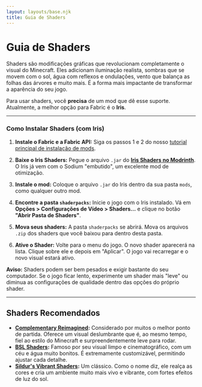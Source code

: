 ```yaml
---
layout: layouts/base.njk
title: Guia de Shaders
---
```


# Guia de Shaders

Shaders são modificações gráficas que revolucionam completamente o visual do Minecraft. Eles adicionam iluminação realista, sombras que se movem com o sol, água com reflexos e ondulações, vento que balança as folhas das árvores e muito mais. É a forma mais impactante de transformar a aparência do seu jogo.

Para usar shaders, você **precisa** de um mod que dê esse suporte. Atualmente, a melhor opção para Fabric é o **Iris**.

---

### Como Instalar Shaders (com Iris)

1.  **Instale o Fabric e a Fabric API:** Siga os passos 1 e 2 do nosso [tutorial principal de instalação de mods](/tutorial).

2.  **Baixe o Iris Shaders:** Pegue o arquivo `.jar` do **[Iris Shaders no Modrinth](https://modrinth.com/mod/iris)**. O Iris já vem com o Sodium "embutido", um excelente mod de otimização.

3.  **Instale o mod:** Coloque o arquivo `.jar` do Iris dentro da sua pasta `mods`, como qualquer outro mod.

4.  **Encontre a pasta `shaderpacks`:** Inicie o jogo com o Iris instalado. Vá em **Opções > Configurações de Vídeo > Shaders...** e clique no botão **"Abrir Pasta de Shaders"**.

5.  **Mova seus shaders:** A pasta `shaderpacks` se abrirá. Mova os arquivos `.zip` dos shaders que você baixou para dentro desta pasta.

6.  **Ative o Shader:** Volte para o menu do jogo. O novo shader aparecerá na lista. Clique sobre ele e depois em "Aplicar". O jogo vai recarregar e o novo visual estará ativo.

**Aviso:** Shaders podem ser bem pesados e exigir bastante do seu computador. Se o jogo ficar lento, experimente um shader mais "leve" ou diminua as configurações de qualidade dentro das opções do próprio shader.

---

## Shaders Recomendados

* **[Complementary Reimagined](https://modrinth.com/shader/complementary-reimagined):** Considerado por muitos o melhor ponto de partida. Oferece um visual deslumbrante que é, ao mesmo tempo, fiel ao estilo do Minecraft e surpreendentemente leve para rodar.
* **[BSL Shaders](https://modrinth.com/shader/bsl-shaders):** Famoso por seu visual limpo e cinematográfico, com um céu e água muito bonitos. É extremamente customizável, permitindo ajustar cada detalhe.
* **[Sildur's Vibrant Shaders](https://sildurs-shaders.github.io/):** Um clássico. Como o nome diz, ele realça as cores e cria um ambiente muito mais vivo e vibrante, com fortes efeitos de luz do sol.